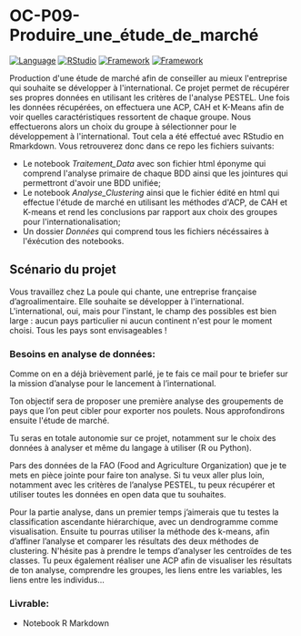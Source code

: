 # OC-P09-Produire_une_étude_de_marché

[![Language](https://img.shields.io/badge/R-darkblue.svg?style=flat&logo=R&logoColor=white)](https://www.r-project.org/)
[![RStudio](https://img.shields.io/badge/RStudio-darkgreen.svg?style=flat&logo=rstudio&logoColor=white)](https://www.rstudio.com/)
[![Framework](https://img.shields.io/badge/Plotly-darkorange.svg?style=flat&logo=plotly&logoColor=white)](https://plotly.com/)
[![Framework](https://img.shields.io/badge/Factominer-red.svg?style=flat&logo=factominer&logoColor=white)](http://factominer.free.fr/index_fr.html)


Production d'une étude de marché afin de conseiller au mieux l'entreprise qui souhaite se développer à l'international. Ce projet permet de récupérer ses propres données en utilisant les critères de l'analyse PESTEL.
Une fois les données récupérées, on effectuera une ACP, CAH et K-Means afin de voir quelles caractéristiques ressortent de chaque groupe. Nous effectuerons alors un choix du groupe à sélectionner pour le développement à l'international.
Tout cela a été effectué avec RStudio en Rmarkdown. Vous retrouverez donc dans ce repo les fichiers suivants:
- Le notebook *Traitement_Data* avec son fichier html éponyme qui comprend l'analyse primaire de chaque BDD ainsi que les jointures qui permettront d'avoir une BDD unifiée;
- Le notebook *Analyse_Clustering* ainsi que le fichier édité en html qui effectue l'étude de marché en utilisant les méthodes d'ACP, de CAH et K-means et rend les conclusions par rapport aux choix des groupes pour l'internationalisation;
- Un dossier *Données* qui comprend tous les fichiers nécéssaires à l'éxécution des notebooks.


## Scénario du projet

Vous travaillez chez La poule qui chante, une entreprise française d’agroalimentaire. Elle souhaite se développer à l'international.  
L'international, oui, mais pour l'instant, le champ des possibles est bien large : aucun pays particulier ni aucun continent n'est pour le moment choisi. Tous les pays sont envisageables !


### Besoins en analyse de données:

Comme on en a déjà brièvement parlé, je te fais ce mail pour te briefer sur la mission d’analyse pour le lancement à l’international.

Ton objectif sera de proposer une première analyse des groupements de pays que l’on peut cibler pour exporter nos poulets. Nous approfondirons ensuite l'étude de marché. 

Tu seras en totale autonomie sur ce projet, notamment sur le choix des données à analyser et même du langage à utiliser (R ou Python). 

Pars des données de la FAO (Food and Agriculture Organization) que je te mets en pièce jointe pour faire ton analyse. Si tu veux aller plus loin, notamment avec les critères de l’analyse PESTEL, tu peux récupérer et utiliser toutes les données en open data que tu souhaites.

Pour la partie analyse, dans un premier temps j’aimerais que tu testes la classification ascendante hiérarchique, avec un dendrogramme comme visualisation. Ensuite tu pourras utiliser la méthode des k-means, afin d’affiner l’analyse et comparer les résultats des deux méthodes de clustering. N'hésite pas à prendre le temps d’analyser les centroïdes de tes classes. Tu peux également réaliser une ACP afin de visualiser les résultats de ton analyse, comprendre les groupes, les liens entre les variables, les liens entre les individus...

### **Livrable:**
- Notebook R Markdown